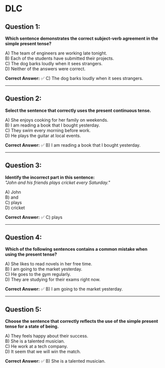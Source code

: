 # DLC  

## Question 1:  
**Which sentence demonstrates the correct subject-verb agreement in the simple present tense?**  

A) The team of engineers are working late tonight.  
B) Each of the students have submitted their projects.  
C) The dog barks loudly when it sees strangers.  
D) Neither of the answers were correct.  

**Correct Answer:** ✅ C) The dog barks loudly when it sees strangers.  

---

## Question 2:  
**Select the sentence that correctly uses the present continuous tense.**  

A) She enjoys cooking for her family on weekends.  
B) I am reading a book that I bought yesterday.  
C) They swim every morning before work.  
D) He plays the guitar at local events.  

**Correct Answer:** ✅ B) I am reading a book that I bought yesterday.  

---

## Question 3:  
**Identify the incorrect part in this sentence:**  
*"John and his friends plays cricket every Saturday."*  

A) John  
B) and  
C) plays  
D) cricket  

**Correct Answer:** ✅ C) plays  

---

## Question 4:  
**Which of the following sentences contains a common mistake when using the present tense?**  

A) She likes to read novels in her free time.  
B) I am going to the market yesterday.  
C) He goes to the gym regularly.  
D) They are studying for their exams right now.  

**Correct Answer:** ✅ B) I am going to the market yesterday.  

---

## Question 5:  
**Choose the sentence that correctly reflects the use of the simple present tense for a state of being.**  

A) They feels happy about their success.  
B) She is a talented musician.  
C) He work at a tech company.  
D) It seem that we will win the match.  

**Correct Answer:** ✅ B) She is a talented musician.  
